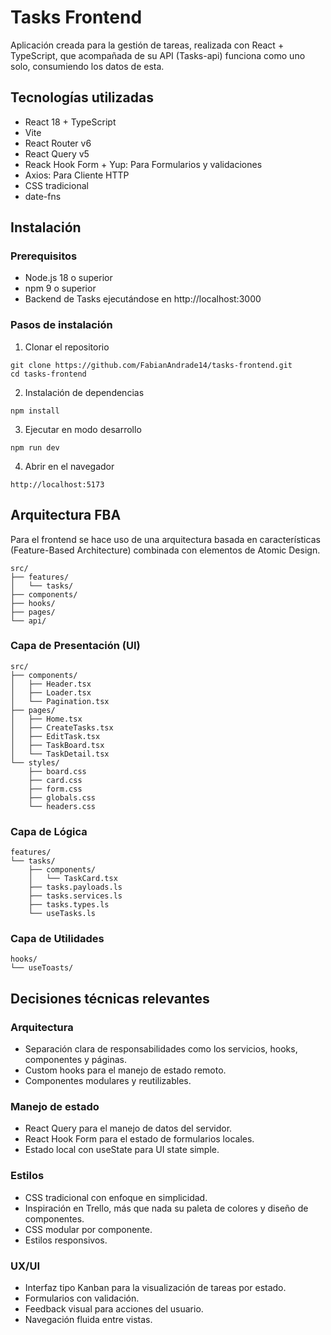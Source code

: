 # Tasks Frontend
Aplicación creada para la gestión de tareas, realizada con React + TypeScript, que acompañada de su API (Tasks-api) funciona como uno solo, consumiendo los datos de esta.

## Tecnologías utilizadas
- React 18 + TypeScript
- Vite
- React Router v6
- React Query v5
- Reack Hook Form + Yup: Para Formularios y validaciones
- Axios: Para Cliente HTTP
- CSS tradicional
- date-fns

## Instalación

### Prerequisitos
- Node.js 18 o superior
- npm 9 o superior
- Backend de Tasks ejecutándose en http://localhost:3000

### Pasos de instalación
1. Clonar el repositorio
```
git clone https://github.com/FabianAndrade14/tasks-frontend.git
cd tasks-frontend
```
2. Instalación de dependencias
```
npm install
```
3. Ejecutar en modo desarrollo
```
npm run dev
```
4. Abrir en el navegador
```
http://localhost:5173
```

## Arquitectura FBA
Para el frontend se hace uso de una arquitectura basada en características (Feature-Based Architecture) combinada con elementos de Atomic Design.
```
src/
├── features/          
│   └── tasks/        
├── components/        
├── hooks/             
├── pages/             
└── api/ 
```
### Capa de Presentación (UI)
```
src/
├── components/        
│   ├── Header.tsx
│   ├── Loader.tsx
│   └── Pagination.tsx
├── pages/            
│   ├── Home.tsx
│   ├── CreateTasks.tsx
│   ├── EditTask.tsx
│   ├── TaskBoard.tsx
│   └── TaskDetail.tsx
└── styles/            
    ├── board.css
    ├── card.css
    ├── form.css
    ├── globals.css
    └── headers.css
```

### Capa de Lógica
```
features/
└── tasks/             
    ├── components/   
    │   └── TaskCard.tsx
    ├── tasks.payloads.ls    
    ├── tasks.services.ls    
    ├── tasks.types.ls       
    └── useTasks.ls          
```

### Capa de Utilidades
```
hooks/
└── useToasts/            
```

## Decisiones técnicas relevantes

### Arquitectura
- Separación clara de responsabilidades como los servicios, hooks, componentes y páginas.
- Custom hooks para el manejo de estado remoto.
- Componentes modulares y reutilizables.

### Manejo de estado
- React Query para el manejo de datos del servidor.
- React Hook Form para el estado de formularios locales.
- Estado local con useState para UI state simple.

### Estilos
- CSS tradicional con enfoque en simplicidad.
- Inspiración en Trello, más que nada su paleta de colores y diseño de componentes.
- CSS modular por componente.
- Estilos responsivos.

### UX/UI
- Interfaz tipo Kanban para la visualización de tareas por estado.
- Formularios con validación.
- Feedback visual para acciones del usuario.
- Navegación fluida entre vistas.

